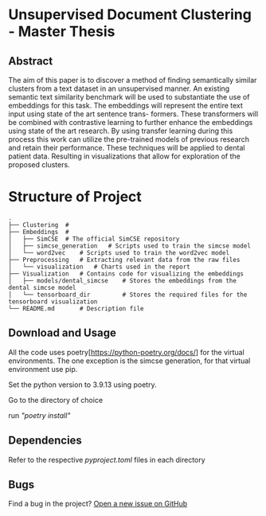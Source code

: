 # Unsupervised Document Clustering - Master Thesis

## Abstract

The aim of this paper is to discover a method of finding semantically similar clusters
from a text dataset in an unsupervised manner. An existing semantic text similarity
benchmark will be used to substantiate the use of embeddings for this task. The
embeddings will represent the entire text input using state of the art sentence trans-
formers. These transformers will be combined with contrastive learning to further
enhance the embeddings using state of the art research. By using transfer learning
during this process this work can utilize the pre-trained models of previous research
and retain their performance. These techniques will be applied to dental patient
data. Resulting in visualizations that allow for exploration of the proposed clusters.

# Structure of Project

    .
    ├── Clustering  # 
    ├── Embeddings	# 
	│   ├── SimCSE	# The official SimCSE repository
	│   ├── simcse_generation	# Scripts used to train the simcse model
	│   └── word2vec	# Scripts used to train the word2vec model
	├── Preprocessing	# Extracting relevant data from the raw files
	│   └── visualization	# Charts used in the report
	├── Visualization	# Contains code for visualizing the embeddings
	│   ├── models/dental_simcse    # Stores the embeddings from the dental simcse model
    │   └── tensorboard_dir			# Stores the required files for the tensorboard visualization
    └── README.md		# Description file
	
## Download and Usage

All the code uses poetry[https://python-poetry.org/docs/] for the virtual environments.
The one exception is the simcse generation, for that virtual environment use pip.

Set the python version to 3.9.13 using poetry.

Go to the directory of choice

run *"poetry install"*

## Dependencies

Refer to the respective *pyproject.toml* files in each directory

## Bugs

Find a bug in the project? [Open a new issue on GitHub](https://github.com/TemporalData/UDC/issues)




